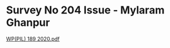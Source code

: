 # Survey No 204 Issue - Mylaram Ghanpur

  

[WP(PIL) 189 2020.pdf](../files/78f078a9-241f-40b8-a018-c1368d2fb53b.pdf)